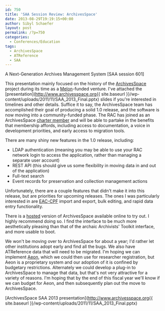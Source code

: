```yaml
---
id: 750
title: 'SAA Session Review: ArchivesSpace'
date: 2013-08-29T19:19:15+00:00
author: Sibyl Schaefer
layout: post
permalink: /?p=750
categories:
  - Conferences/Education
tags:
  - ArchivesSpace
  - ATReference
  - SAA
---
```

A Next-Generation Archives Management System [SAA session 601]

This presentation mainly focused on the history of the [ArchivesSpace](http://www.archivesspace.org/) project during its time as a [Melon](http://www.mellon.org/)-funded venture. I've attached the [presentation](http://www.archivesspace.org{{ site.baseurl }}/wp-content/uploads/2011/11/SAA_2013_Final.pptx) slides if you're interested in timelines and other details. Suffice it to say, the ArchivesSpace team has accomplished their goal of producing a solid 1.0 release, and the software is now moving into a community-funded phase. The RAC has joined as an ArchivesSpace [charter member](http://www.archivesspace.org/membership/) and will be able to partake in the benefits that membership affords, including access to documentation, a voice in development priorities, and early access to migration tools.<!--more-->

There are many shiny new features in the 1.0 release, including:

* LDAP authentication (meaning you may be able to use your RAC network login to access the application, rather than managing a separate user account)
* REST API (this should give us some flexibility in moving data in and out of the application)
* Full-text search
* Event records for preservation and collection management actions

Unfortunately, there are a couple features that didn't make it into this release, but are priorities for upcoming releases. The ones I was particularly interested in are [EAC-CPF](http://eac.staatsbibliothek-berlin.de/) import and export, bulk editing, and rapid data entry functionality.

There is a [hosted](http://www.archivesspace.org/get-involved/test-and-help-us-improve-the-software/) version of ArchivesSpace available online to try out. I highly recommend doing so. I find the interface to be much more aesthetically pleasing than that of the archaic Archivists' Toolkit interface, and more usable to boot.

We won't be moving over to ArchivesSpace for about a year; I'd rather let other institutions adopt early and find all the bugs. We also have ATReference data that will need to be migrated. I'm hoping we can implement [Aeon](http://www.atlas-sys.com/aeon/), which we could then use for researcher registration, but Aeon is a proprietary system and our adoption of it is confined by budgetary restrictions. Alternately we could develop a plug-in to ArchivesSpace to manage that data, but that's not very attractive for a variety of reasons. I'm hoping that by the end of this fiscal year we'll know if we can budget for Aeon, and then subsequently plan out the move to ArchivesSpace.

[ArchivesSpace SAA 2013 presentation](http://www.archivesspace.org{{ site.baseurl }}/wp-content/uploads/2011/11/SAA_2013_Final.pptx)
